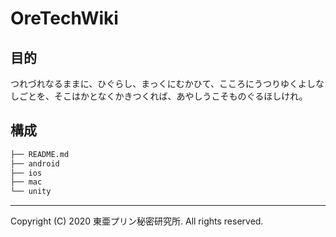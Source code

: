 # OreTechWiki

## 目的

つれづれなるままに、ひぐらし、まっくにむかひて、こころにうつりゆくよしなしごとを、そこはかとなくかきつくれば、あやしうこそものぐるほしけれ。

## 構成

```sh
├── README.md
├── android
├── ios
├── mac
└── unity
```

---

Copyright (C) 2020 東亜プリン秘密研究所. All rights reserved.
